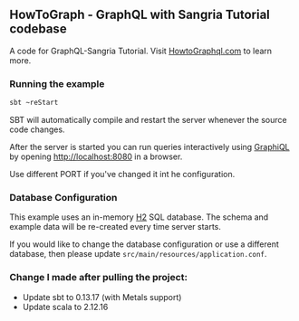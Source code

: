 ## HowToGraph - GraphQL with Sangria Tutorial codebase

A code for GraphQL-Sangria Tutorial. Visit [HowtoGraphql.com](http://howtographql.com) to learn more.

### Running the example

```bash
sbt ~reStart
```

SBT will automatically compile and restart the server whenever the source code changes.

After the server is started you can run queries interactively using [GraphiQL](https://github.com/graphql/graphiql) by opening [http://localhost:8080](http://localhost:8080) in a browser.

Use different PORT if you've changed it int he configuration.

### Database Configuration

This example uses an in-memory [H2](http://www.h2database.com/html/main.html) SQL database. The schema and example data will be re-created every time server starts.

If you would like to change the database configuration or use a different database, then please update `src/main/resources/application.conf`.

### Change I made after pulling the project:

- Update sbt to 0.13.17 (with Metals support)
- Update scala to 2.12.16
